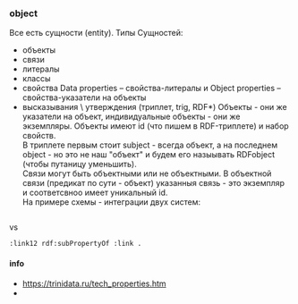 ### object
Все есть сущности (entity). Типы Сущностей:
- объекты
- связи
- литералы
- классы
- свойства Data properties – свойства-литералы и Object properties – свойства-указатели на объекты
- высказывания \ утверждения (триплет, trig, RDF*)
Объекты - они же указатели на объект, индивидуальные объекты - они же экземпляры. Объекты имеют id (что пишем в RDF-триплете) и набор свойств.    
В триплете первым стоит subject - всегда объект, а на последнем object - но это не наш "объект" и будем его назыывать RDFobject (чтобы путаницу уменьшить).  
Связи могут быть объектными или не объектными. В объектной связи (предикат по сути - объект) указанныя связь - это экземпляр и соответсвноо имеет уникальный id.   
На примере схемы - интеграции двух систем:  
``` :system1 :link :system2 .
```
vs
``` :system1 :link12 :system2 .
:link12 rdf:subPropertyOf :link .
``` 

 #### info
 - https://trinidata.ru/tech_properties.htm
 - 
